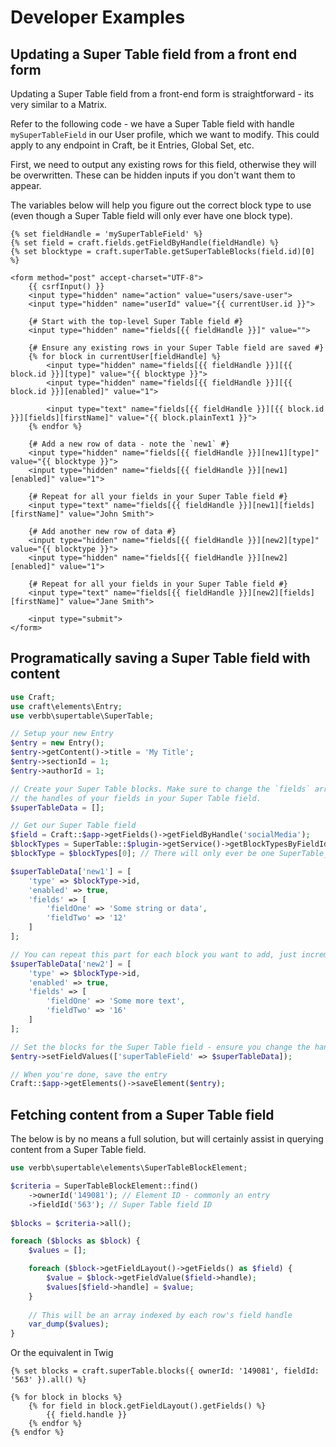 # Developer Examples

## Updating a Super Table field from a front end form

Updating a Super Table field from a front-end form is straightforward - its very similar to a Matrix.

Refer to the following code - we have a Super Table field with handle `mySuperTableField` in our User profile, which we want to modify. This could apply to any endpoint in Craft, be it Entries, Global Set, etc.

First, we need to output any existing rows for this field, otherwise they will be overwritten. These can be hidden inputs if you don't want them to appear.

The variables below will help you figure out the correct block type to use (even though a Super Table field will only ever have one block type).

```twig
{% set fieldHandle = 'mySuperTableField' %}
{% set field = craft.fields.getFieldByHandle(fieldHandle) %}
{% set blocktype = craft.superTable.getSuperTableBlocks(field.id)[0] %}

<form method="post" accept-charset="UTF-8">
    {{ csrfInput() }}
    <input type="hidden" name="action" value="users/save-user">
    <input type="hidden" name="userId" value="{{ currentUser.id }}">

    {# Start with the top-level Super Table field #}
    <input type="hidden" name="fields[{{ fieldHandle }}]" value="">

    {# Ensure any existing rows in your Super Table field are saved #}
    {% for block in currentUser[fieldHandle] %}
        <input type="hidden" name="fields[{{ fieldHandle }}][{{ block.id }}][type]" value="{{ blocktype }}">
        <input type="hidden" name="fields[{{ fieldHandle }}][{{ block.id }}][enabled]" value="1">

        <input type="text" name="fields[{{ fieldHandle }}][{{ block.id }}][fields][firstName]" value="{{ block.plainText1 }}">
    {% endfor %}

    {# Add a new row of data - note the `new1` #}
    <input type="hidden" name="fields[{{ fieldHandle }}][new1][type]" value="{{ blocktype }}">
    <input type="hidden" name="fields[{{ fieldHandle }}][new1][enabled]" value="1">

    {# Repeat for all your fields in your Super Table field #}
    <input type="text" name="fields[{{ fieldHandle }}][new1][fields][firstName]" value="John Smith">

    {# Add another new row of data #}
    <input type="hidden" name="fields[{{ fieldHandle }}][new2][type]" value="{{ blocktype }}">
    <input type="hidden" name="fields[{{ fieldHandle }}][new2][enabled]" value="1">
    
    {# Repeat for all your fields in your Super Table field #}
    <input type="text" name="fields[{{ fieldHandle }}][new2][fields][firstName]" value="Jane Smith">

    <input type="submit">
</form>
```

## Programatically saving a Super Table field with content

```php
use Craft;
use craft\elements\Entry;
use verbb\supertable\SuperTable;

// Setup your new Entry
$entry = new Entry();
$entry->getContent()->title = 'My Title';
$entry->sectionId = 1;
$entry->authorId = 1;

// Create your Super Table blocks. Make sure to change the `fields` array to reflect
// the handles of your fields in your Super Table field.
$superTableData = [];

// Get our Super Table field
$field = Craft::$app->getFields()->getFieldByHandle('socialMedia');
$blockTypes = SuperTable::$plugin->getService()->getBlockTypesByFieldId($field->id);
$blockType = $blockTypes[0]; // There will only ever be one SuperTable_BlockType

$superTableData['new1'] = [
    'type' => $blockType->id,
    'enabled' => true,
    'fields' => [
        'fieldOne' => 'Some string or data',
        'fieldTwo' => '12'
    ]
];

// You can repeat this part for each block you want to add, just increment the newN number.
$superTableData['new2'] = [
    'type' => $blockType->id,
    'enabled' => true,
    'fields' => [
        'fieldOne' => 'Some more text',
        'fieldTwo' => '16'
    ]
];

// Set the blocks for the Super Table field - ensure you change the handle to reflect your Super Table field handle
$entry->setFieldValues(['superTableField' => $superTableData]);

// When you're done, save the entry
Craft::$app->getElements()->saveElement($entry);
```

## Fetching content from a Super Table field

The below is by no means a full solution, but will certainly assist in querying content from a Super Table field.

```php
use verbb\supertable\elements\SuperTableBlockElement;

$criteria = SuperTableBlockElement::find()
    ->ownerId('149081'); // Element ID - commonly an entry
    ->fieldId('563'); // Super Table field ID
    
$blocks = $criteria->all();

foreach ($blocks as $block) {
    $values = [];

    foreach ($block->getFieldLayout()->getFields() as $field) {
        $value = $block->getFieldValue($field->handle);
        $values[$field->handle] = $value;
    }
    
    // This will be an array indexed by each row's field handle
    var_dump($values);
}
```

Or the equivalent in Twig

```twig
{% set blocks = craft.superTable.blocks({ ownerId: '149081', fieldId: '563' }).all() %}

{% for block in blocks %}
    {% for field in block.getFieldLayout().getFields() %}
        {{ field.handle }}
    {% endfor %}
{% endfor %}
```
